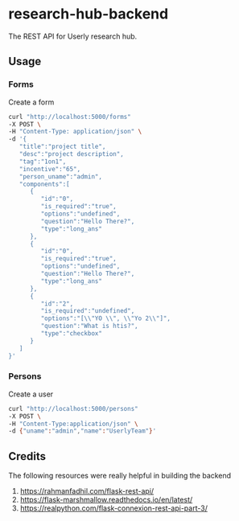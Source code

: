 # research-hub-backend

The REST API for Userly research hub.

## Usage

### Forms

Create a form


```bash
curl "http://localhost:5000/forms" 
-X POST \
-H "Content-Type: application/json" \
-d '{
   "title":"project title",
   "desc":"project description",
   "tag":"1on1",
   "incentive":"65",
   "person_uname":"admin",
   "components":[
      {
         "id":"0",
         "is_required":"true",
         "options":"undefined",
         "question":"Hello There?",
         "type":"long_ans"
      },
      {
         "id":"0",
         "is_required":"true",
         "options":"undefined",
         "question":"Hello There?",
         "type":"long_ans"
      },
      {
         "id":"2",
         "is_required":"undefined",
         "options":"[\\"YO \\", \\"Yo 2\\"]",
         "question":"What is htis?",
         "type":"checkbox"
      }
   ]
}'
```
### Persons

Create a user

```bash
curl "http://localhost:5000/persons" 
-X POST \
-H "Content-Type:application/json" \
-d {"uname":"admin","name":"UserlyTeam"}'
```

## Credits

The following resources were really helpful in building the backend

1. https://rahmanfadhil.com/flask-rest-api/
2. https://flask-marshmallow.readthedocs.io/en/latest/
3. https://realpython.com/flask-connexion-rest-api-part-3/